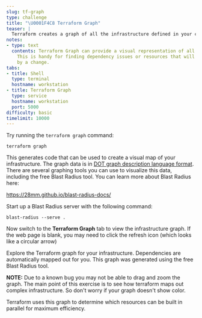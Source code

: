 ```yaml
---
slug: tf-graph
type: challenge
title: "\U0001F4C8 Terraform Graph"
teaser: |
  Terraform creates a graph of all the infrastructure defined in your code.
notes:
- type: text
  contents: Terraform Graph can provide a visual representation of all your infrastructure.
    This is handy for finding dependency issues or resources that will be affected
    by a change.
tabs:
- title: Shell
  type: terminal
  hostname: workstation
- title: Terraform Graph
  type: service
  hostname: workstation
  port: 5000
difficulty: basic
timelimit: 10000
---
```

Try running the `terraform graph` command:

```
terraform graph
```

This generates code that can be used to create a visual map of your infrastructure. The graph data is in [DOT graph description language format](https://en.wikipedia.org/wiki/DOT_(graph_description_language)). There are several graphing tools you can use to visualize this data, including the free Blast Radius tool. You can learn more about Blast Radius here:

https://28mm.github.io/blast-radius-docs/

Start up a Blast Radius server with the following command:

```
blast-radius --serve .
```

Now switch to the **Terraform Graph** tab to view the infrastructure graph. If the web page is blank, you may need to click the refresh icon (which looks like a circular arrow)

Explore the Terraform graph for your infrastructure. Dependencies are automatically mapped out for you. This graph was generated using the free Blast Radius tool.

**NOTE:** Due to a known bug you may not be able to drag and zoom the graph. The main point of this exercise is to see how terraform maps out complex infrastructure. So don't worry if your graph doesn't show color.

Terraform uses this graph to determine which resources can be built in parallel for maximum efficiency.